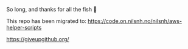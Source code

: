 So long, and thanks for all the fish :dolphin:

This repo has been migrated to: https://code.on.nilsnh.no/nilsnh/aws-helper-scripts

https://giveupgithub.org/

